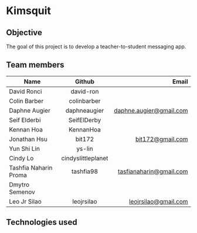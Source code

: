 # Kimsquit

## Objective  
The goal of this project is to develop a teacher-to-student messaging app.

## Team members
| Name          | Github        | Email  |
| ------------- |:-------------:| -----:|
| David Ronci | david-ron | |
| Colin Barber | colinbarber |  |
| Daphne Augier | daphneaugier | daphne.augier@gmail.com |
| Seif Elderbi | SeifElDerby |  |
| Kennan Hoa | KennanHoa |  |
| Jonathan Hsu | bit172 | bit172@gmail.com |
| Yun Shi Lin | ys-lin | |
| Cindy Lo | cindyslittleplanet |  |
| Tashfia Naharin Proma | tashfia98 | tasfianaharin@gmail.com |
| Dmytro Semenov |  |  |
| Leo Jr Silao | leojrsilao | leojrsilao@gmail.com | 

## Technologies used
